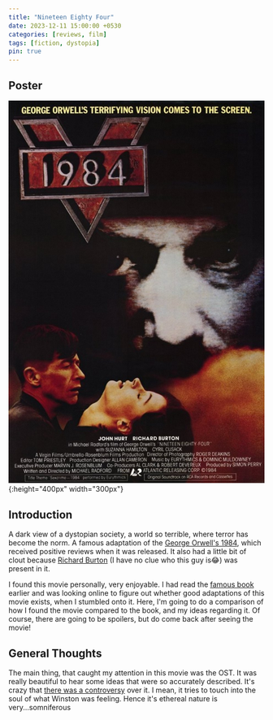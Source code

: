 ```yaml
---
title: "Nineteen Eighty Four"
date: 2023-12-11 15:00:00 +0530
categories: [reviews, film]
tags: [fiction, dystopia]
pin: true
---
```

## Poster
![Poster](\assets\img\Ninteen_Eighty_Four.jpg){:height="400px" width="300px"}
## Introduction
A dark view of a dystopian society, a world so terrible, where terror has become the norm. A famous adaptation of the [George Orwell's 1984](https://en.wikipedia.org/wiki/Nineteen_Eighty-Four), which received positive reviews when it was released. It also had a little bit of clout because [Richard Burton](https://en.wikipedia.org/wiki/Richard_Burton) (I have no clue who this guy is😂) was present in it. 

I found this movie personally, very enjoyable. I had read the [famous book](https://en.wikipedia.org/wiki/Nineteen_Eighty-Four) earlier and was looking online to figure out whether good adaptations of this movie exists, when I stumbled onto it. Here, I'm going to do a comparison of how I found the movie compared to the book, and my ideas regarding it. Of course, there are going to be spoilers, but do come back after seeing the movie!

## General Thoughts
The main thing, that caught my attention in this movie was the OST. It was really beautiful to hear some ideas that were so accurately described. It's crazy that [there was a controversy](https://en.wikipedia.org/wiki/Nineteen_Eighty-Four_(1984_film)#Score_controversy) over it. I mean, it tries to touch into the soul of what Winston was feeling. Hence it's ethereal nature is very...somniferous